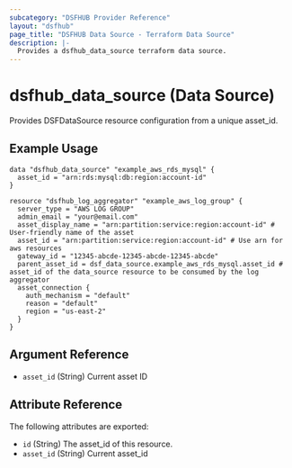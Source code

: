 ```yaml
---
subcategory: "DSFHUB Provider Reference"
layout: "dsfhub"
page_title: "DSFHUB Data Source - Terraform Data Source"
description: |-
  Provides a dsfhub_data_source terraform data source.
---
```


# dsfhub_data_source (Data Source)

Provides DSFDataSource resource configuration from a unique asset_id.

## Example Usage

```hcl
data "dsfhub_data_source" "example_aws_rds_mysql" {
  asset_id = "arn:rds:mysql:db:region:account-id"
}

resource "dsfhub_log_aggregator" "example_aws_log_group" {
  server_type = "AWS LOG GROUP"
  admin_email = "your@email.com"
  asset_display_name = "arn:partition:service:region:account-id" # User-friendly name of the asset
  asset_id = "arn:partition:service:region:account-id" # Use arn for aws resources
  gateway_id = "12345-abcde-12345-abcde-12345-abcde"
  parent_asset_id = dsf_data_source.example_aws_rds_mysql.asset_id # asset_id of the data_source resource to be consumed by the log aggregator
  asset_connection {
    auth_mechanism = "default"
    reason = "default"
    region = "us-east-2"
  }
}
```

## Argument Reference

- `asset_id` (String) Current asset ID

## Attribute Reference

The following attributes are exported:

- `id` (String) The asset_id of this resource.
- `asset_id` (String) Current asset_id
